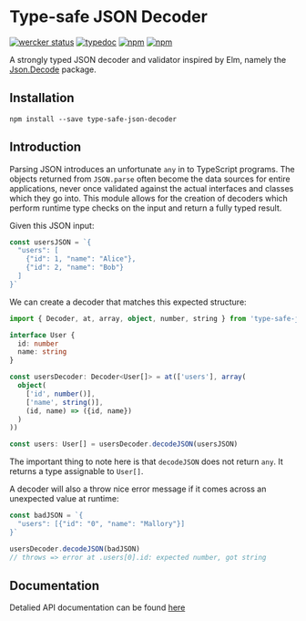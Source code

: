 Type-safe JSON Decoder
======================
[![wercker status](https://app.wercker.com/status/981a74cb4e88dcfa211647cc71752035/s/master "wercker status")](https://app.wercker.com/project/byKey/981a74cb4e88dcfa211647cc71752035)
[![typedoc](https://img.shields.io/badge/typedoc-reference-blue.svg?style=flat-square)][docs]
[![npm](https://img.shields.io/npm/v/type-safe-json-decoder.svg?style=flat-square)](https://www.npmjs.com/package/type-safe-json-decoder)
[![npm](https://img.shields.io/npm/l/type-safe-json-decoder.svg?style=flat-square "license")](https://github.com/ooesili/type-safe-json-decoder/blob/master/LICENSE)

A strongly typed JSON decoder and validator inspired by Elm, namely the
[Json.Decode][elm-decode] package.


Installation
------------

```
npm install --save type-safe-json-decoder
```


Introduction
------------

Parsing JSON introduces an unfortunate `any` in to TypeScript programs. The
objects returned from `JSON.parse` often become the data sources for entire
applications, never once validated against the actual interfaces and classes
which they go into. This module allows for the creation of decoders which
perform runtime type checks on the input and return a fully typed result.

Given this JSON input:
```typescript
const usersJSON = `{
  "users": [
    {"id": 1, "name": "Alice"},
    {"id": 2, "name": "Bob"}
  ]
}`
```

We can create a decoder that matches this expected structure:
```typescript
import { Decoder, at, array, object, number, string } from 'type-safe-json-decoder'

interface User {
  id: number
  name: string
}

const usersDecoder: Decoder<User[]> = at(['users'], array(
  object(
    ['id', number()],
    ['name', string()],
    (id, name) => ({id, name})
  )
))

const users: User[] = usersDecoder.decodeJSON(usersJSON)
```

The important thing to note here is that `decodeJSON` does not return `any`.
It returns a type assignable to `User[]`.

A decoder will also a throw nice error message if it comes across an
unexpected value at runtime:
```typescript
const badJSON = `{
  "users": [{"id": "0", "name": "Mallory"}]
}`

usersDecoder.decodeJSON(badJSON)
// throws => error at .users[0].id: expected number, got string
```


Documentation
-------------

Detalied API documentation can be found [here][docs]


[elm-decode]: http://package.elm-lang.org/packages/elm-lang/core/latest/Json-Decode
[docs]: https://ooesili.github.io/type-safe-json-decoder
